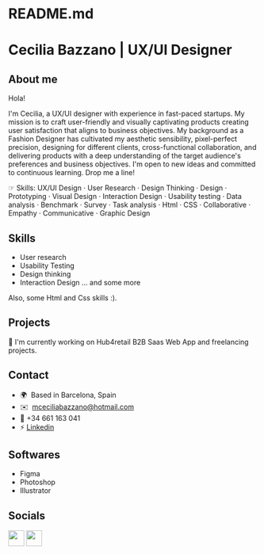 # README.md
Cecilia Bazzano | UX/UI Designer 
====================================
About me
---------------------------------------------------
Hola! 

I'm Cecilia, a UX/UI designer with experience in fast-paced startups. My mission is to craft user-friendly and visually captivating products creating user satisfaction that aligns to business objectives.
My background as a Fashion Designer has cultivated my aesthetic sensibility, pixel-perfect precision, designing for different clients, cross-functional collaboration, and delivering products with a deep understanding of the target audience's preferences and business objectives. 
I'm open to new ideas and committed to continuous learning. Drop me a line!

☞ Skills: UX/UI Design · User Research · Design Thinking · Design · Prototyping · Visual Design · Interaction Design · Usability testing · Data analysis · Benchmark · Survey · Task analysis · Html · CSS · Collaborative · Empathy · Communicative · Graphic Design

Skills 
--------------------------------------------------

* User research
* Usability Testing
* Design thinking
* Interaction Design
... and some more

Also, some Html and Css skills :).

Projects
--------------------------------------------------
🚀 I'm currently working on Hub4retail B2B Saas Web App and freelancing projects. 

Contact
--------------------------------------------------
* 🌍  Based in Barcelona, Spain
* ✉️  [mceciliabazzano@hotmail.com](mailto:mceciliabazzano@hotmail.com)
* 📲  +34 661 163 041
* ⚡ [Linkedin](https://www.linkedin.com/in/ceciliabazzano/)<a href="https://www.linkedin.com/in/ceciliabazzano/" target="_blank"></a>

Softwares
-------------------------
* Figma
* Photoshop
* Illustrator

Socials
-------------------------

<p align="left"> <a href="http://www.instagram.com/nacho.oliu" target="_blank" rel="noreferrer"><img src="https://raw.githubusercontent.com/danielcranney/readme-generator/main/public/icons/socials/instagram.svg" width="32" height="32" /></a> <a href="https://www.linkedin.com/in/ignacio-oliu/" target="_blank" rel="noreferrer"><img src="https://raw.githubusercontent.com/danielcranney/readme-generator/main/public/icons/socials/linkedin.svg" width="32" height="32" /></a></p>


